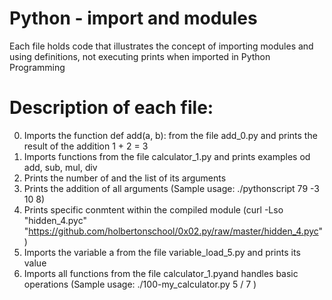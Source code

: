 # Python - import and modules
 Each file holds code that illustrates the concept of importing modules and using definitions, not executing prints when imported in Python Programming

# Description of each file:
0. Imports the function def add(a, b): from the file add_0.py and prints the result of the addition 1 + 2 = 3
1. Imports functions from the file calculator_1.py and prints examples od add, sub, mul, div
2. Prints the number of and the list of its arguments
3. Prints the addition of all arguments (Sample usage: ./pythonscript 79 -3 10 8)
4. Prints specific conmtent within the compiled module (curl -Lso "hidden_4.pyc"
   "https://github.com/holbertonschool/0x02.py/raw/master/hidden_4.pyc")
5. Imports the variable a from the file variable_load_5.py and prints its value
6. Imports all functions from the file calculator_1.pyand handles basic operations (Sample usage: ./100-my_calculator.py 5 / 7 )

